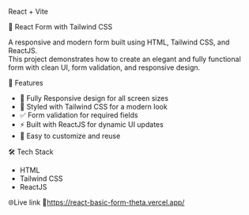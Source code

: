 React + Vite

📝 React Form with Tailwind CSS 

A responsive and modern form built using HTML, Tailwind CSS, and ReactJS.  
This project demonstrates how to create an elegant and fully functional form with clean UI, form validation, and responsive design.

🚀 Features
- 📱 Fully Responsive design for all screen sizes
- 🎨 Styled with Tailwind CSS for a modern look
- ✅ Form validation for required fields
- ⚡ Built with ReactJS for dynamic UI updates
- 🔄 Easy to customize and reuse

🛠️ Tech Stack
- HTML
- Tailwind CSS
- ReactJS

🌐Live link 
🔗https://react-basic-form-theta.vercel.app/



 
 
